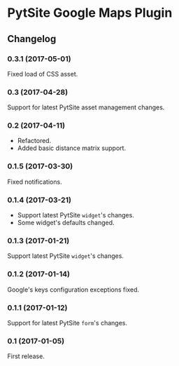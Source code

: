 # PytSite Google Maps Plugin


## Changelog


### 0.3.1 (2017-05-01)
Fixed load of CSS asset.


### 0.3 (2017-04-28)
Support for latest PytSite asset management changes.


### 0.2 (2017-04-11)
- Refactored.
- Added basic distance matrix support.


### 0.1.5 (2017-03-30)
Fixed notifications. 


### 0.1.4 (2017-03-21)
- Support latest PytSite `widget`'s changes.
- Some widget's defaults changed.


### 0.1.3 (2017-01-21)
Support latest PytSite `widget`'s changes.


### 0.1.2 (2017-01-14)
Google's keys configuration exceptions fixed.


### 0.1.1 (2017-01-12)
Support for latest PytSite `form`'s changes.


### 0.1 (2017-01-05)
First release.
